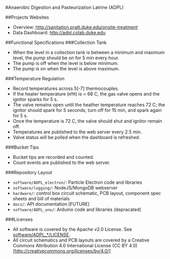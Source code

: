 #Anaerobic Digestion and Pasteurization Latrine (ADPL)

##Projects Websites
* Overview: http://sanitation.pratt.duke.edu/onsite-treatment
* Data Dashboard: http://adpl.colab.duke.edu

##Functional Specifications
###Collection Tank
* When the level in a collection tank is between a minimum and maximum level,
  the pump should be on for 5 min every hour.
* The pump is off when the level is below minimum.
* The pump is on when the level is above maximum.

###Temperature Regulation
* Record temperatures across 5[-7] thermocouples.
* If the heater temperature (``HTR``) is < 68 C, the gas valve opens and the
  ignitor sparks for 5 s.
* The valve remains open until the heather temperature reaches 72 C; the ignitor
  should spark for 5 seconds, turn off for 15 min, and spark again for 5 s.
* Once the temperature is 72 C, the valve should shut and ignitor remain off.
* Temperatures are published to the web server every 2.5 min.
* Valve status will be polled when the dashboard is refreshed.

###Bucket Tips
* Bucket tips are recorded and counted.
* Count events are published to the web server.

###Repository Layout
* ```software/ADPL_electron/```: Particle Electron code and libraries
* ```software/logging/```: NodeJS/MongoDB webserver
* ```hardware/```: control box circuit schematic, PCB layout, component spec
  sheets and bill of materials
* ```docs/```: API documentation [FUTURE]
* ```software/ADPL_uno/```: Arduino code and libraries (depracated)

###Licenses
* All software is covered by the Apache v2.0 License.  See
  [software/ADPL_*/LICENSE](software/ADPL_complete/LICENSE).
* All circuit schematics and PCB layouts are covered by a Creative Commons
  Attribution 4.0 International License (CC BY 4.0)
  [http://creativecommons.org/licenses/by/4.0/]
